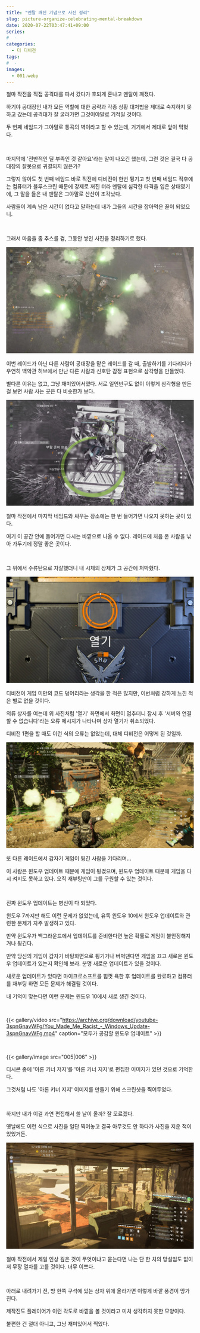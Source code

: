 ```yaml
---
title: "멘탈 깨진 기념으로 사진 정리"
slug: picture-organize-celebrating-mental-breakdown
date: 2020-07-22T03:47:41+09:00
series:
#  - 
categories:
  - 더 디비전
tags:
#  - 
images:
  - 001.webp
---
```


철마 작전을 직접 공격대를 파서 갔다가 호되게 혼나고 멘탈이 깨졌다.

하기야 공대장인 내가 모든 역할에 대한 공략과 각종 상황 대처법을 제대로 숙지하지 못하고 갔는데 공격대가 잘 굴러가면 그것이야말로 기적일 것이다.

두 번째 네임드가 그야말로 통곡의 벽이라고 할 수 있는데, 거기에서 제대로 앞이 막혔다.

&nbsp;

마지막에 '전반적인 딜 부족인 것 같아요'라는 말이 나오긴 했는데, 그런 것은 결국 다 공대장의 잘못으로 귀결되지 않은가?

그렇지 않아도 첫 번째 네임드 바로 직전에 디비전이 한번 튕기고 첫 번째 네임드 직후에는 컴퓨터가 블루스크린 때문에 강제로 꺼진 터라 멘탈에 심각한 타격을 입은 상태였기에, 그 말을 들은 내 멘탈은 그야말로 산산이 조각났다.

사람들이 계속 남은 시간이 없다고 말하는데 내가 그들의 시간을 잡아먹은 꼴이 되었으니.

&nbsp;

그래서 마음을 좀 추스를 겸, 그동안 쌓인 사진을 정리하기로 했다.

![](001.webp)

이번 레이드가 아닌 다른 사람이 공대장을 맡은 레이드를 갈 때, 출발하기를 기다리다가 우연히 백악관 허브에서 만난 다른 사람과 신호탄 감정 표현으로 삼각형을 만들었다.

별다른 이유는 없고, 그냥 재미있어서였다. 서로 일언반구도 없이 이렇게 삼각형을 만든 걸 보면 사람 사는 곳은 다 비슷한가 보다.

![](002.webp)

철마 작전에서 마지막 네임드와 싸우는 장소에는 한 번 들어가면 나오지 못하는 곳이 있다.

여기 이 공간 안에 들어가면 다시는 바깥으로 나올 수 없다. 레이드에 처음 온 사람을 낚아 가두기에 정말 좋은 곳이다.

&nbsp;

그 위에서 수류탄으로 자살했더니 내 시체의 상체가 그 공간에 처박혔다.

![](003.webp)

디비전이 게임 미만의 코드 덩어리라는 생각을 한 적은 많지만, 이번처럼 강하게 느낀 적은 별로 없을 것이다.

의류 상자를 여는데 위 사진처럼 '열기' 화면에서 화면이 멈추더니 잠시 후 '서버와 연결할 수 없습니다'라는 오류 메시지가 나타나며 상자 열기가 취소되었다.

디비전 1편을 할 때도 이런 식의 오류는 없었는데, 대체 디비전은 어떻게 된 것일까.

![](004.webp)

또 다른 레이드에서 갑자기 게임이 튕긴 사람을 기다리며...

이 사람은 윈도우 업데이트 때문에 게임이 튕겼으며, 윈도우 업데이트 때문에 게임을 다시 켜지도 못하고 있다. 오직 재부팅만이 그를 구원할 수 있는 것이다.

&nbsp;

진짜 윈도우 업데이트는 병신이 다 되었다.

윈도우 7까지만 해도 이런 문제가 없었는데, 유독 윈도우 10에서 윈도우 업데이트와 관련한 문제가 자주 발생하고 있다.

만약 윈도우가 백그라운드에서 업데이트를 준비한다면 높은 확률로 게임이 불안정해지거나 튕긴다.

만약 당신의 게임이 갑자기 바탕화면으로 튕기거나 버벅댄다면 게임을 끄고 새로운 윈도우 업데이트가 있는지 확인해 보라. 분명 새로운 업데이트가 있을 것이다.

새로운 업데이트가 있다면 마이크로소프트를 힘껏 욕한 후 업데이트를 완료하고 컴퓨터를 재부팅 하면 모든 문제가 해결될 것이다.

내 기억이 맞는다면 이런 문제는 윈도우 10에서 새로 생긴 것이다.

&nbsp;

{{< gallery/video src="https://archive.org/download/youtube-3spnGnavWFg/You_Made_Me_Racist_-_Windows_Update-3spnGnavWFg.mp4" caption="모두가 공감할 윈도우 업데이트" >}}

&nbsp;

{{< gallery/image src="005|006" >}}

디시콘 중에 '아론 키너 저지'를 '아론 키너 지지'로 편집한 이미지가 있던 것으로 기억한다.

그것처럼 나도 '아론 키너 지지' 이미지를 만들기 위해 스크린샷을 찍어두었다.

&nbsp;

하지만 내가 이걸 과연 편집해서 쓸 날이 올까? 잘 모르겠다.

옛날에도 이런 식으로 사진을 일단 찍어놓고 결국 아무것도 안 하다가 사진을 지운 적이 있었거든.

![](007.webp)

철마 작전에서 제일 인상 깊은 것이 무엇이냐고 묻는다면 나는 단 한 치의 망설임도 없이 저 무장 열차를 고를 것이다. 너무 이쁘다.

&nbsp;

아래로 내려가기 전, 방 한쪽 구석에 있는 상자 위에 올라가면 이렇게 바깥 풍경이 망가진다.

제작진도 플레이어가 이런 각도로 바깥을 볼 것이라고 미처 생각하지 못한 모양이다.

불편한 건 절대 아니고, 그냥 재미있어서 찍었다.
